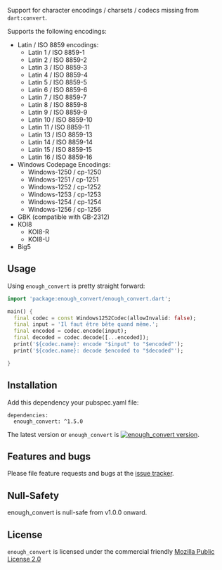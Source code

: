 Support for character encodings / charsets / codecs missing from `dart:convert`.

Supports the following encodings:
* Latin / ISO 8859 encodings:
  * Latin 1 / ISO 8859-1
  * Latin 2 / ISO 8859-2
  * Latin 3 / ISO 8859-3
  * Latin 4 / ISO 8859-4
  * Latin 5 / ISO 8859-5
  * Latin 6 / ISO 8859-6
  * Latin 7 / ISO 8859-7
  * Latin 8 / ISO 8859-8
  * Latin 9 / ISO 8859-9
  * Latin 10 / ISO 8859-10
  * Latin 11 / ISO 8859-11
  * Latin 13 / ISO 8859-13
  * Latin 14 / ISO 8859-14
  * Latin 15 / ISO 8859-15
  * Latin 16 / ISO 8859-16
* Windows Codepage Encodings:
  * Windows-1250 / cp-1250
  * Windows-1251 / cp-1251
  * Windows-1252 / cp-1252
  * Windows-1253 / cp-1253
  * Windows-1254 / cp-1254
  * Windows-1256 / cp-1256
* GBK (compatible with GB-2312)
* KOI8
  * KOI8-R
  * KOI8-U
* Big5

## Usage

Using `enough_convert` is pretty straight forward:

```dart
import 'package:enough_convert/enough_convert.dart';

main() {
  final codec = const Windows1252Codec(allowInvalid: false);
  final input = 'Il faut être bête quand même.';
  final encoded = codec.encode(input);
  final decoded = codec.decode([...encoded]);
  print('${codec.name}: encode "$input" to "$encoded"');
  print('${codec.name}: decode $encoded to "$decoded"');

}
```

## Installation
Add this dependency your pubspec.yaml file:

```
dependencies:
  enough_convert: ^1.5.0
```
The latest version or `enough_convert` is [![enough_convert version](https://img.shields.io/pub/v/enough_convert.svg)](https://pub.dartlang.org/packages/enough_convert).


## Features and bugs

Please file feature requests and bugs at the [issue tracker][tracker].

[tracker]: https://github.com/Enough-Software/enough_convert/issues

## Null-Safety
enough_convert is null-safe from v1.0.0 onward.

## License
`enough_convert` is licensed under the commercial friendly [Mozilla Public License 2.0](LICENSE)
